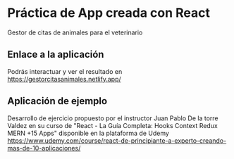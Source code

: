 # Práctica de App creada con React 

Gestor de citas de animales para el veterinario

## Enlace a la aplicación

Podrás interactuar y ver el resultado en https://gestorcitasanimales.netlify.app/

## Aplicación de ejemplo
Desarrollo de ejercicio propuesto por el instructor Juan Pablo De la torre Valdez  en su curso de "React - La Guía Completa: Hooks Context Redux MERN +15 Apps" disponible en la plataforma de Udemy https://www.udemy.com/course/react-de-principiante-a-experto-creando-mas-de-10-aplicaciones/